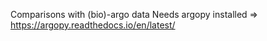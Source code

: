 Comparisons with (bio)-argo data
Needs argopy installed => https://argopy.readthedocs.io/en/latest/
